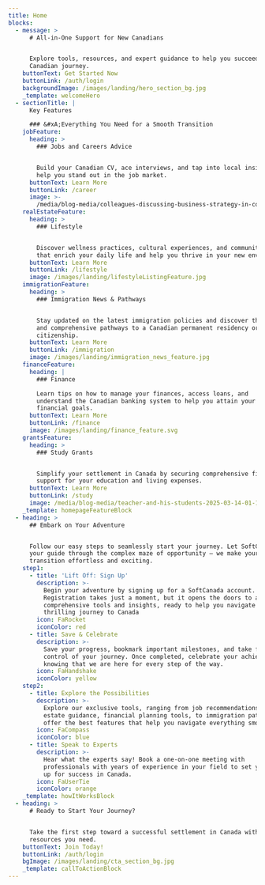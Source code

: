 ```yaml
---
title: Home
blocks:
  - message: >
      # All-in-One Support for New Canadians


      Explore tools, resources, and expert guidance to help you succeed in your
      Canadian journey.
    buttonText: Get Started Now
    buttonLink: /auth/login
    backgroundImage: /images/landing/hero_section_bg.jpg
    _template: welcomeHero
  - sectionTitle: |
      Key Features

      ### &#xA;Everything You Need for a Smooth Transition
    jobFeature:
      heading: >
        ### Jobs and Careers Advice


        Build your Canadian CV, ace interviews, and tap into local insights that
        help you stand out in the job market.
      buttonText: Learn More
      buttonLink: /career
      image: >-
        /media/blog-media/colleagues-discussing-business-strategy-in-coworki-2025-02-12-04-27-27-utc.jpg
    realEstateFeature:
      heading: >
        ### Lifestyle


        Discover wellness practices, cultural experiences, and community events
        that enrich your daily life and help you thrive in your new environment.
      buttonText: Learn More
      buttonLink: /lifestyle
      image: /images/landing/lifestyleListingFeature.jpg
    immigrationFeature:
      heading: >
        ### Immigration News & Pathways


        Stay updated on the latest immigration policies and discover the best
        and comprehensive pathways to a Canadian permanent residency or
        citizenship.
      buttonText: Learn More
      buttonLink: /immigration
      image: /images/landing/immigration_news_feature.jpg
    financeFeature:
      heading: |
        ### Finance

        Learn tips on how to manage your finances, access loans, and
        understand the Canadian banking system to help you attain your
        financial goals.
      buttonText: Learn More
      buttonLink: /finance
      image: /images/landing/finance_feature.svg
    grantsFeature:
      heading: >
        ### Study Grants


        Simplify your settlement in Canada by securing comprehensive financial
        support for your education and living expenses.
      buttonText: Learn More
      buttonLink: /study
      image: /media/blog-media/teacher-and-his-students-2025-03-14-01-17-36-utc.jpg
    _template: homepageFeatureBlock
  - heading: >
      ## Embark on Your Adventure


      Follow our easy steps to seamlessly start your journey. Let SoftCanada be
      your guide through the complex maze of opportunity — we make your
      transition effortless and exciting.
    step1:
      - title: 'Lift Off: Sign Up'
        description: >-
          Begin your adventure by signing up for a SoftCanada account.
          Registration takes just a moment, but it opens the doors to all of our
          comprehensive tools and insights, ready to help you navigate this
          thrilling journey to Canada
        icon: FaRocket
        iconColor: red
      - title: Save & Celebrate
        description: >-
          Save your progress, bookmark important milestones, and take full
          control of your journey. Once completed, celebrate your achievements
          knowing that we are here for every step of the way.
        icon: FaHandshake
        iconColor: yellow
    step2:
      - title: Explore the Possibilities
        description: >-
          Explore our exclusive tools, ranging from job recommendations, real
          estate guidance, financial planning tools, to immigration pathways. We
          offer the best features that help you navigate everything smoothly.
        icon: FaCompass
        iconColor: blue
      - title: Speak to Experts
        description: >-
          Hear what the experts say! Book a one-on-one meeting with
          professionals with years of experience in your field to set yourself
          up for success in Canada.
        icon: FaUserTie
        iconColor: orange
    _template: howItWorksBlock
  - heading: >
      # Ready to Start Your Journey?


      Take the first step toward a successful settlement in Canada with all the
      resources you need.
    buttonText: Join Today!
    buttonLink: /auth/login
    bgImage: /images/landing/cta_section_bg.jpg
    _template: callToActionBlock
---
```


